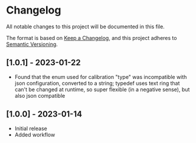 # Changelog

All notable changes to this project will be documented in this file.

The format is based on [Keep a Changelog](https://keepachangelog.com/en/1.0.0/),
and this project adheres to [Semantic Versioning](https://semver.org/spec/v2.0.0.html).

## [1.0.1] - 2023-01-22

- Found that the enum used for calibration "type" was incompatible with json configuration, converted to a string; typedef uses text ring that can't be changed at runtime, so super flexible (in a negative sense), but also json compatible

## [1.0.0] - 2023-01-14

- Initial release
- Added workflow
